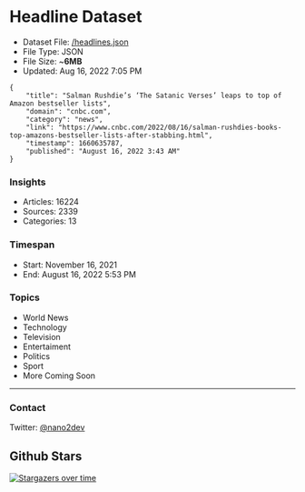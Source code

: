# Headline Dataset

- Dataset File: [/headlines.json](https://raw.githubusercontent.com/fwd/news/master/headlines.json) 
- File Type: JSON
- File Size: ~**6MB**
- Updated: Aug 16, 2022 7:05 PM

```
{
    "title": "Salman Rushdie’s ‘The Satanic Verses’ leaps to top of Amazon bestseller lists",
    "domain": "cnbc.com",
    "category": "news",
    "link": "https://www.cnbc.com/2022/08/16/salman-rushdies-books-top-amazons-bestseller-lists-after-stabbing.html",
    "timestamp": 1660635787,
    "published": "August 16, 2022 3:43 AM"
}
```

### Insights

- Articles: 16224
- Sources: 2339
- Categories: 13

### Timespan

- Start: November 16, 2021
- End: August 16, 2022 5:53 PM

### Topics

- World News
- Technology
- Television
- Entertaiment
- Politics
- Sport
- More Coming Soon

---

### Contact 

Twitter: [@nano2dev](https://twitter.com/nano2dev)

## Github Stars

[![Stargazers over time](https://starchart.cc/fwd/news.svg)](https://starchart.cc/fwd/news)
	